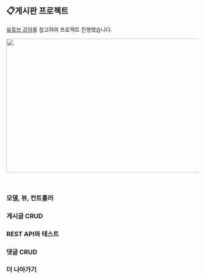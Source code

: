 ## 📋게시판 프로젝트

[유튜브 강의](https://www.youtube.com/channel/UCpW1MaTjw4X-2Y6MwAVptcQ)를 참고하여 프로젝트 진행했습니다. </br>

<img src="https://github.com/JuheeeKim/spring-basic-project/assets/123529128/9b33368a-b53b-453e-aef8-aa7d9105dfb6"  width="900" height="350"/> </br>

</br>

### 모델, 뷰, 컨트롤러

### 게시글 CRUD

### REST API와 테스트 

### 댓글 CRUD

### 더 나아가기
